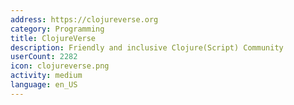 ```yaml
---
address: https://clojureverse.org
category: Programming
title: ClojureVerse
description: Friendly and inclusive Clojure(Script) Community
userCount: 2282
icon: clojureverse.png
activity: medium
language: en_US
---
```

